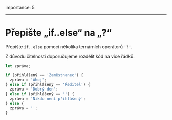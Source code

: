 importance: 5

---

# Přepište „if..else“ na „?“

Přepište `if..else` pomocí několika ternárních operátorů `'?'`.

Z důvodu čitelnosti doporučujeme rozdělit kód na více řádků.

```js
let zpráva;

if (přihlášený == 'Zaměstnanec') {
  zpráva = 'Ahoj';
} else if (přihlášený == 'Ředitel') {
  zpráva = 'Dobrý den';
} else if (přihlášený == '') {
  zpráva = 'Nikdo není přihlášený';
} else {
  zpráva = '';
}
```
